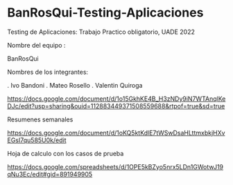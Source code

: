 # BanRosQui-Testing-Aplicaciones
 Testing de Aplicaciones: Trabajo Practico obligatorio, UADE 2022

Nombre del equipo :

   BanRosQui

Nombres de los integrantes:
  
   . Ivo Bandoni
   . Mateo Rosello
   . Valentin Quiroga


https://docs.google.com/document/d/1o15GkhKE4B_H3zNDy9iN7WTAnqlKeDJc/edit?usp=sharing&ouid=112883449371508559688&rtpof=true&sd=true


Resumenes semanales

https://docs.google.com/document/d/1oKQ5ktKdlE7tWSwDsaHLttmxbkjHXvEGsI7qu585U0k/edit


Hoja de calculo con los casos de prueba

https://docs.google.com/spreadsheets/d/1OPE5kBZyo5nrx5LDn1GWotwJ19qNu3Ec/edit#gid=891949905
